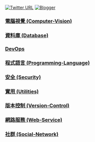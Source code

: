 [![Twitter URL](https://img.shields.io/twitter/url/http/shields.io.svg?style=social)](https://twitter.com/TWMarcWang)
[![Blogger](https://img.shields.io/badge/Blogger-MarcTalk-orange.svg)](https://ccw1986.blogspot.tw/)

### [ 電腦視覺 (Computer-Vision)](https://github.com/MarcWang/awesome-tools/tree/master/computer-vision)
### [ 資料庫 (Database)](https://github.com/MarcWang/awesome-tools/tree/master/database)
### [ DevOps ](https://github.com/MarcWang/awesome-tools/tree/master/devops)
### [ 程式語言 (Programming-Language) ](https://github.com/MarcWang/awesome-tools/tree/master/programming-language)
### [ 安全 (Security) ](https://github.com/MarcWang/awesome-tools/tree/master/security)
### [ 實用 (Utilities) ](https://github.com/MarcWang/awesome-tools/tree/master/utilities)
### [ 版本控制 (Version-Control) ](https://github.com/MarcWang/awesome-tools/tree/master/version-control)
### [ 網路服務 (Web-Service) ](https://github.com/MarcWang/awesome-tools/tree/master/web-service)
### [ 社群 (Social-Network)](https://github.com/MarcWang/awesome-tools/tree/master/social-network)

